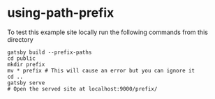 # using-path-prefix

To test this example site locally run the following commands from this directory

```shell
gatsby build --prefix-paths
cd public
mkdir prefix
mv * prefix # This will cause an error but you can ignore it
cd ..
gatsby serve
# Open the served site at localhost:9000/prefix/
```
